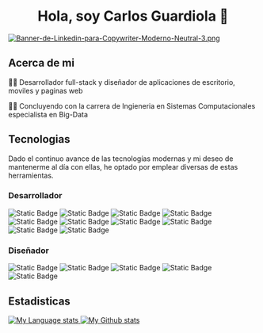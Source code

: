 <h1 align = "center">Hola, soy Carlos Guardiola 👋</h1>

[![Banner-de-Linkedin-para-Copywriter-Moderno-Neutral-3.png](https://i.postimg.cc/fTGZWr8P/Banner-de-Linkedin-para-Copywriter-Moderno-Neutral-3.png)](https://postimg.cc/0b0hccRG)

<h2>Acerca de mi</h2>
<p>👨‍💻 Desarrollador full-stack y diseñador de aplicaciones de escritorio, moviles y paginas web</p>
<p>🧑‍🎓 Concluyendo con la carrera de Ingieneria en Sistemas Computacionales especialista en Big-Data</p>

<h2>Tecnologias</h2>
<p>Dado el continuo avance de las tecnologías modernas y mi deseo de mantenerme al día con ellas, he optado por emplear diversas de estas herramientas.</p>

<h3>Desarrollador</h3>

![Static Badge](https://img.shields.io/badge/HTML-1E1E1E?style=for-the-badge&logo=html5) ![Static Badge](https://img.shields.io/badge/CSS-1E1E1E?style=for-the-badge&logo=css3) ![Static Badge](https://img.shields.io/badge/JAVASCRIPT-1E1E1E?style=for-the-badge&logo=javascript) ![Static Badge](https://img.shields.io/badge/React-1E1E1E?style=for-the-badge&logo=react) 
<br>
![Static Badge](https://img.shields.io/badge/NODE%20JS-1E1E1E?style=for-the-badge&logo=nodedotjs)
![Static Badge](https://img.shields.io/badge/PYTHON-1E1E1E?style=for-the-badge&logo=python)
![Static Badge](https://img.shields.io/badge/JAVA-1E1E1E?style=for-the-badge&logo=coffeescript)
![Static Badge](https://img.shields.io/badge/C%23-1E1E1E?style=for-the-badge&logo=csharp&logoColor=842FC2)
<br>
![Static Badge](https://img.shields.io/badge/Android%20Studio-1E1E1E?style=for-the-badge&logo=androidstudio)
![Static Badge](https://img.shields.io/badge/DART-1E1E1E?style=for-the-badge&logo=dart)

<h3>Diseñador</h3>

![Static Badge](https://img.shields.io/badge/Ilustrator-1E1E1E?style=for-the-badge&logo=adobeillustrator)
![Static Badge](https://img.shields.io/badge/Photoshop-1E1E1E?style=for-the-badge&logo=adobephotoshop)
![Static Badge](https://img.shields.io/badge/Design-1E1E1E?style=for-the-badge&logo=adobeindesign)
![Static Badge](https://img.shields.io/badge/XD-1E1E1E?style=for-the-badge&logo=adobexd)
![Static Badge](https://img.shields.io/badge/Figma-1E1E1E?style=for-the-badge&logo=figma)

<h2>Estadisticas</h2>

<div display="flex"> 
    <a href="https://camo.githubusercontent.com/fed232d7116a46e746f04f1973a8f5eebd6d9dde2fd97497020f00dc7bcf0444/68747470733a2f2f6769746875622d726561646d652d73746174732e76657263656c2e6170702f6170692f746f702d6c616e67732f3f757365726e616d653d786d696374267468656d653d7472616e73706172656e74266c61796f75743d636f6d70616374">
    <img
      src="https://github-readme-stats.vercel.app/api/top-langs/?username=xmict&theme=transparent&layout=compact"
      alt="My Language stats"
    />
  </a>
  <a href="(https://camo.githubusercontent.com/ae45acd0ca53dbdd130e4ae07c1a890c9061db4a5c31481c797e4f22efeedd5e/68747470733a2f2f6769746875622d726561646d652d73746174732e76657263656c2e6170702f6170693f757365726e616d653d786d696374267468656d653d7472616e73706172656e742673686f775f69636f6e733d74727565)">
    <img
      src="https://github-readme-stats.vercel.app/api?username=xmict&theme=transparent&show_icons=true"
      alt="My Github stats"
    />
  </a>
</div>

<!--
<div display = "flex">
  
  ![XMICT's GitHub stats](https://github-readme-stats.vercel.app/api?username=xmict&theme=transparent&show_icons=true)
  
  ![Top Langs](https://github-readme-stats.vercel.app/api/top-langs/?username=xmict&theme=transparent&layout=compact)
</div>
**XMICT/xmict** is a ✨ _special_ ✨ repository because its `README.md` (this file) appears on your GitHub profile.

Here are some ideas to get you started:

- 🔭 I’m currently working on ...
- 🌱 I’m currently learning ...
- 👯 I’m looking to collaborate on ...
- 🤔 I’m looking for help with ...
- 💬 Ask me about ...
- 📫 How to reach me: ...
- 😄 Pronouns: ...
- ⚡ Fun fact: ...
-->
